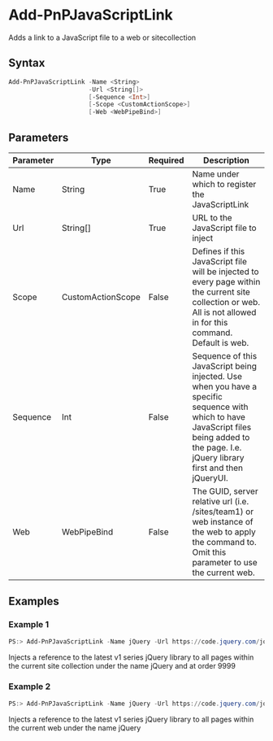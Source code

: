 # Add-PnPJavaScriptLink
Adds a link to a JavaScript file to a web or sitecollection
## Syntax
```powershell
Add-PnPJavaScriptLink -Name <String>
                      -Url <String[]>
                      [-Sequence <Int>]
                      [-Scope <CustomActionScope>]
                      [-Web <WebPipeBind>]
```


## Parameters
Parameter|Type|Required|Description
---------|----|--------|-----------
|Name|String|True|Name under which to register the JavaScriptLink|
|Url|String[]|True|URL to the JavaScript file to inject|
|Scope|CustomActionScope|False|Defines if this JavaScript file will be injected to every page within the current site collection or web. All is not allowed in for this command. Default is web.|
|Sequence|Int|False|Sequence of this JavaScript being injected. Use when you have a specific sequence with which to have JavaScript files being added to the page. I.e. jQuery library first and then jQueryUI.|
|Web|WebPipeBind|False|The GUID, server relative url (i.e. /sites/team1) or web instance of the web to apply the command to. Omit this parameter to use the current web.|
## Examples

### Example 1
```powershell
PS:> Add-PnPJavaScriptLink -Name jQuery -Url https://code.jquery.com/jquery.min.js -Sequence 9999 -Scope Site
```
Injects a reference to the latest v1 series jQuery library to all pages within the current site collection under the name jQuery and at order 9999

### Example 2
```powershell
PS:> Add-PnPJavaScriptLink -Name jQuery -Url https://code.jquery.com/jquery.min.js
```
Injects a reference to the latest v1 series jQuery library to all pages within the current web under the name jQuery
